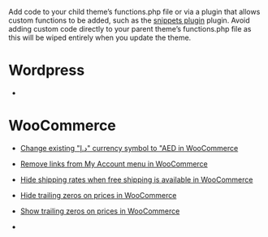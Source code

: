 Add code to your child theme’s functions.php file or via a plugin that allows custom functions to be added, such as the [snippets plugin](https://wordpress.org/plugins/code-snippets/) plugin. Avoid adding custom code directly to your parent theme’s functions.php file as this will be wiped entirely when you update the theme.

# Wordpress
- []()


# WooCommerce
- [Change existing "د.إ" currency symbol to "AED in WooCommerce](https://github.com/yaseralhosani/Code-Snippets/blob/a06c1b900364fc5490ed55a3098fe596971720ed/Change%20existing%20%22%D8%AF.%D8%A5%22%20currency%20symbol%20to%20%22AED%20in%20WooCommerce)
- [Remove links from My Account menu in WooCommerce](https://github.com/yaseralhosani/Code-Snippets/blob/a06c1b900364fc5490ed55a3098fe596971720ed/Remove%20links%20from%20My%20Account%20menu%20in%20WooCommerce)
- [Hide shipping rates when free shipping is available in WooCommerce](https://github.com/yaseralhosani/Code-Snippets/blob/a06c1b900364fc5490ed55a3098fe596971720ed/Hide%20shipping%20rates%20when%20free%20shipping%20is%20available%20in%20WooCommerce)
- [Hide trailing zeros on prices in WooCommerce](https://github.com/yaseralhosani/Code-Snippets/blob/46165f7b32edc41c8fc4ed0c4ac1733a728a708c/Hide%20trailing%20zeros%20on%20prices%20in%20WooCommerce)
- [Show trailing zeros on prices in WooCommerce](https://github.com/yaseralhosani/Code-Snippets/blob/46165f7b32edc41c8fc4ed0c4ac1733a728a708c/Show%20trailing%20zeros%20on%20prices%20in%20WooCommerce)

- []()
